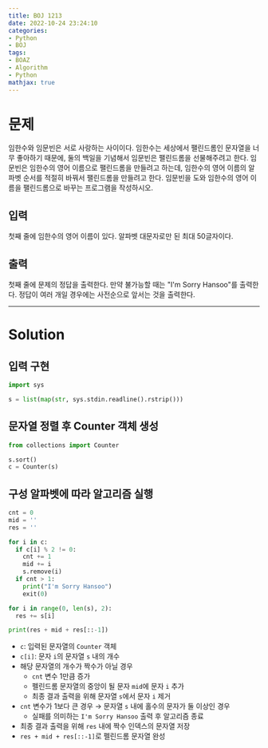 ```yaml
---
title: BOJ 1213
date: 2022-10-24 23:24:10
categories:
- Python
- BOJ
tags:
- BOAZ
- Algorithm
- Python
mathjax: true
---
```

# 문제

임한수와 임문빈은 서로 사랑하는 사이이다.
임한수는 세상에서 팰린드롬인 문자열을 너무 좋아하기 때문에, 둘의 백일을 기념해서 임문빈은 팰린드롬을 선물해주려고 한다.
임문빈은 임한수의 영어 이름으로 팰린드롬을 만들려고 하는데, 임한수의 영어 이름의 알파벳 순서를 적절히 바꿔서 팰린드롬을 만들려고 한다.
임문빈을 도와 임한수의 영어 이름을 팰린드롬으로 바꾸는 프로그램을 작성하시오.

## 입력

첫째 줄에 임한수의 영어 이름이 있다. 알파벳 대문자로만 된 최대 50글자이다.

## 출력

첫째 줄에 문제의 정답을 출력한다. 만약 불가능할 때는 "I'm Sorry Hansoo"를 출력한다. 정답이 여러 개일 경우에는 사전순으로 앞서는 것을 출력한다.

<!-- More -->

***

# Solution

## 입력 구현

~~~python
import sys

s = list(map(str, sys.stdin.readline().rstrip()))
~~~

## 문자열 정렬 후 Counter 객체 생성

~~~python
from collections import Counter

s.sort()
c = Counter(s)
~~~

## 구성 알파벳에 따라 알고리즘 실행

~~~python
cnt = 0
mid = ''
res = ''

for i in c:
  if c[i] % 2 != 0:
    cnt += 1
    mid += i
    s.remove(i)
  if cnt > 1:
    print("I'm Sorry Hansoo")
    exit(0)

for i in range(0, len(s), 2):
  res += s[i]

print(res + mid + res[::-1])
~~~

+ `c`: 입력된 문자열의 `Counter` 객체
+ `c[i]`: 문자 `i`의 문자열 `s` 내의 개수
+ 해당 문자열의 개수가 짝수가 아닐 경우
  + `cnt` 변수 1만큼 증가
  + 펠린드롬 문자열의 중앙이 될 문자 `mid`에 문자 `i` 추가
  + 최종 결과 출력을 위해 문자열 `s`에서 문자 `i` 제거
+ `cnt` 변수가 1보다 큰 경우 $\rightarrow$ 문자열 `s` 내에 홀수의 문자가 둘 이상인 경우
  + 실패를 의미하는 `I'm Sorry Hansoo` 출력 후 알고리즘 종료
+ 최종 결과 출력을 위해 `res` 내에 짝수 인덱스의 문자열 저장
+ `res + mid + res[::-1]`로 펠린드롬 문자열 완성
